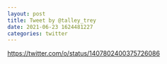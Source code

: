 ```yaml
--- 
layout: post 
title: Tweet by @talley_trey 
date: 2021-06-23 1624481227 
categories: twitter 
--- 
```

https://twitter.com/o/status/1407802400375726086
